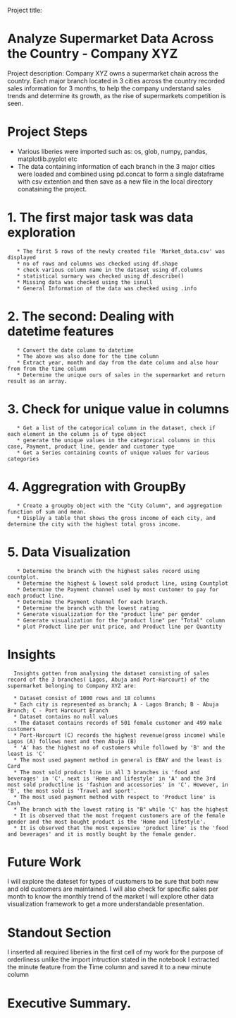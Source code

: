 Project title:
# Analyze Supermarket Data Across the Country - Company XYZ

Project description:
Company XYZ owns a supermarket chain across the country. Each major branch located in 3 cities across the country recorded sales information for 3 months, to help the company understand sales trends and determine its growth, as the rise of supermarkets competition is seen.

# Project Steps
* Various liberies were imported such as: os, glob, numpy, pandas, matplotlib.pyplot etc
* The data containing information of each branch in the 3 major cities were loaded and combined using pd.concat to form a single dataframe with csv extention and then   save as a new file in the local directory conataining the project.
 # 1. The first major task was data exploration
       * The first 5 rows of the newly created file 'Market_data.csv' was displayed
       * no of rows and columns was checked using df.shape
       * check various column name in the dataset using df.columns 
       * statistical surmary was checked using df.describe()
       * Missing data was checked using the isnull
       * General Information of the data was checked using .info
 # 2. The second: Dealing with datetime features
       * Convert the date column to datetime
       * The above was also done for the time column
       * Extract year, month and day from the date column and also hour from from the time column
       * Determine the unique ours of sales in the supermarket and return result as an array.
 # 3. Check for unique value in columns
       * Get a list of the categorical column in the dataset, check if each element in the column is of type object
       * generate the unique values in the categorical columns in this case, Payment, product line, gender and customer type
       * Get a Series containing counts of unique values for various categories
 # 4.  Aggregration with GroupBy
       * Create a groupby object with the "City Column", and aggregation function of sum and mean.
       * Display a table that shows the gross income of each city, and determine the city with the highest total gross income.
 # 5. Data Visualization
       * Determine the branch with the highest sales record using countplot.
       * Determine the highest & lowest sold product line, using Countplot
       * Determine the Payment channel used by most customer to pay for each product line.
       * Determine the Payment channel for each branch.
       * Determine the branch with the lowest rating
       * Generate visualization for the "product line" per gender
       * Generate visualization for the "product line" per "Total" column
       * plot Product line per unit price, and Product line per Quantity
# Insights
      Insights gotten from analysing the dataset consisting of sales record of the 3 branches( Lagos, Abuja and Port-Harcourt) of the supermarket belonging to Company XYZ are:
     
      * Dataset consist of 1000 rows and 18 columns
      * Each city is represented as branch; A - Lagos Branch; B - Abuja Branch; C - Port Harcourt Branch
      * Dataset contains no null values
      * The dataset contains records of 501 female customer and 499 male customers
      * Port-Harcourt (C) records the highest revenue(gross income) while Lagos (A) follows next and then Abuja (B)
      * 'A' has the highest no of customers while followed by 'B' and the least is 'C'
      * The most used payment method in general is EBAY and the least is Card
      * The most sold product line in all 3 branches is 'food and beverages' in 'C', next is 'Home and lifestyle' in 'A' and the 3rd most sold productline is 'fashion and accessories' in 'C'. However, in 'B', the most sold is 'Travel and sport'.
      * The most used payment method with respect to 'Product line' is Cash
      * The branch with the lowest rating is "B" while 'C' has the highest
      * It is observed that the most frequent customers are of the female gender and the most bought product is the 'Home and lifestyle'.
      * It is observed that the most expensive 'product line' is the 'food and beverages' and it is mostly bought by the female gender.
# Future Work
I will explore the  dateset for types of customers to be sure that both new and old customers are maintained.
I will also check for specific sales per month to know the monthly trend of the market
I will explore other data visualization framework to get a more understandable presentation.  

# Standout Section
I inserted all required liberies in the first cell of my work for the purpose of orderliness unlike the import intruction stated in the notebook
I extracted the minute feature from the Time column and saved it to a new minute column

# Executive Summary.
